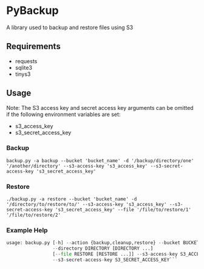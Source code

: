 # PyBackup
A library used to backup and restore files using S3

## Requirements
- requests
- sqlite3
- tinys3

## Usage
Note: The S3 access key and secret access key arguments can be omitted if the following environment variables are set:
- s3_access_key
- s3_secret_access_key

### Backup
```backup.py -a backup --bucket 'bucket_name' -d '/backup/directory/one' '/another/directory' --s3-access-key 's3_access_key' --s3-secret-access-key 's3_secret_access_key'```

### Restore
```./backup.py -a restore --bucket 'bucket_name' -d '/directory/to/restore/to/' --s3-access-key 's3_access_key' --s3-secret-access-key 's3_secret_access_key' --file '/file/to/restore/1' '/file/to/restore/2'```

### Example Help
```./backup.py
usage: backup.py [-h] --action {backup,cleanup,restore} --bucket BUCKET
                 --directory DIRECTORY [DIRECTORY ...]
                 [--file RESTORE [RESTORE ...]] --s3-access-key S3_ACCESS_KEY
                 --s3-secret-access-key S3_SECRET_ACCESS_KEY```
